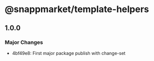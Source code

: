 # @snappmarket/template-helpers

## 1.0.0
### Major Changes

- 4bf49e8: First major package publish with change-set
